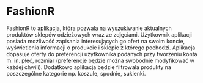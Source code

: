 # FashionR
FashionR to aplikacja, która pozwala na wyszukiwanie aktualnych produktów sklepów odzieżowych wraz ze zdjęciami. Użytkownik aplikacji posiada możliwość zapisania interesujących go ofert na swoim koncie, wyświetlenia informacji o produkcie i sklepie z którego pochodzi. Aplikacja dopasuje oferty do preferencji użytkownika podanych przy tworzeniu konta m. in. płeć, rozmiar (preferencje będzie można swobodnie modyfikować w każdej chwili). Dodatkowo aplikacja będzie filtrowała produkty na poszczególne kategorie np. koszule, spodnie, sukienki. 
